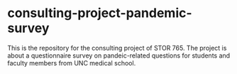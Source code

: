 # consulting-project-pandemic-survey
This is the repository for the consulting project of STOR 765. The project is about a questionnaire survey on pandeic-related questions for students and faculty members from UNC medical school. 
